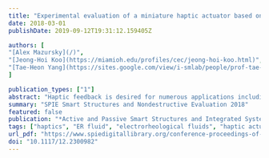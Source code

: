 ```yaml
---
title: "Experimental evaluation of a miniature haptic actuator based on electrorheological fluids"
date: 2018-03-01
publishDate: 2019-09-12T19:31:12.159405Z

authors: [
"[Alex Mazursky](/)", 
"[Jeong-Hoi Koo](https://miamioh.edu/profiles/cec/jeong-hoi-koo.html)",
"[Tae-Heon Yang](https://sites.google.com/view/i-smlab/people/prof-tae-heon-yang?authuser=0)"
]

publication_types: ["1"]
abstract: "Haptic feedback is desired for numerous applications including simulators, teleoperations, entertainment and more. While many devices today feature vibrotactile feedback, most do not provide kinesthetic feedback. To address the need for both vibrotactile and kinesthetic feedback, this study investigates the use of electrorheological (ER) fluids for their tunable viscosity under electrical stimulation. A prototype device containing ER fluid was designed and fabricated. The device operates based on pressure-driven flow of the fluid between charged plates due to user interaction with the touch contact surface. The prototype was tested using a dynamic mechanical analyzer to measure the actuator’s resistive force with respect to indentation depth for a range of applied voltages and frequencies. The results indicate that increasing the applied voltage causes an increase in the force produced by the actuator. Varying the supplied signal over a range of voltages and frequencies can convey a range of force and vibrational feedback. This range is sufficient to transmit distinct haptic sensations to human operators and demonstrates the design’s capability to transmit remote or virtual touch feedback conditions."
summary: "SPIE Smart Structures and Nondestructive Evaluation 2018"
featured: false
publication: "*Active and Passive Smart Structures and Integrated Systems XII*"
tags: ["haptics", "ER fluid", "electrorheological fluids", "haptic actuator", "kinaesthetic", "tactile"]
url_pdf: "https://www.spiedigitallibrary.org/conference-proceedings-of-spie/10595/2300982/Experimental-evaluation-of-a-miniature-haptic-actuator-based-on-electrorheological/10.1117/12.2300982.full"
doi: "10.1117/12.2300982"
---
```



